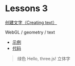 # Lessons 3

[创建文字（Creating text）](https://threejs.org/docs/index.html#manual/zh/introduction/Creating-text)

WebGL / geometry / text

- [示例](https://threejs.org/examples/#webgl_geometry_text)
- [代码](https://github.com/mrdoob/three.js/blob/master/examples/webgl_geometry_text.html)

> 绿色 Hello, three.js! 立体字
